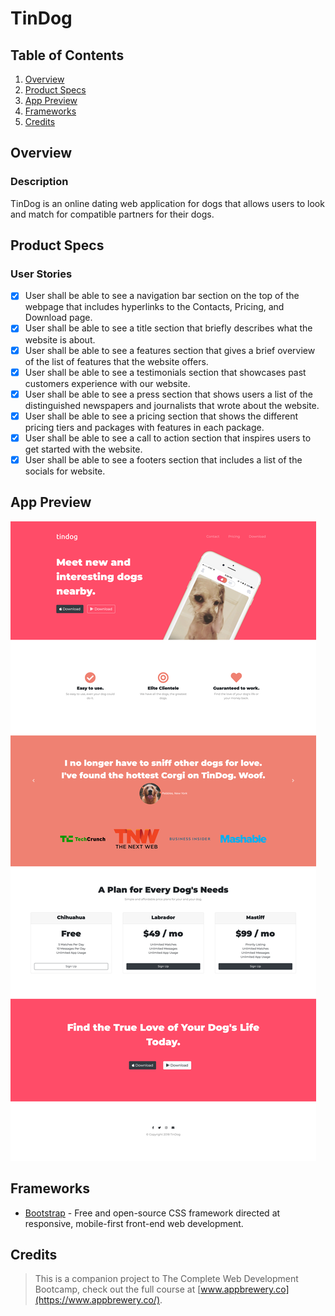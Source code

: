 # TinDog

## Table of Contents

1. [Overview](#Overview)
2. [Product Specs](#Product-Specs)
3. [App Preview](#App-Preview)
4. [Frameworks](#Frameworks)
5. [Credits](#Credits)

## Overview

### Description

TinDog is an online dating web application for dogs that allows users to look and match for compatible partners for their dogs.

## Product Specs

### User Stories

- [x] User shall be able to see a navigation bar section on the top of the webpage that includes hyperlinks to the Contacts, Pricing, and Download page.
- [x] User shall be able to see a title section that briefly describes what the website is about.
- [x] User shall be able to see a features section that gives a brief overview of the list of features that the website offers.
- [x] User shall be able to see a testimonials section that showcases past customers experience with our website.
- [x] User shall be able to see a press section that shows users a list of the distinguished newspapers and journalists that wrote about the website.
- [x] User shall be able to see a pricing section that shows the different pricing tiers and packages with features in each package.
- [x] User shall be able to see a call to action section that inspires users to get started with the website.
- [x] User shall be able to see a footers section that includes a list of the socials for website.

## App Preview

<img src="https://github.com/py415/app-resources/blob/master/web/TinDog/tindog-full-screen.png">

## Frameworks

- [Bootstrap](https://github.com/twbs/bootstrap) - Free and open-source CSS framework directed at responsive, mobile-first front-end web development.

## Credits

> This is a companion project to The Complete Web Development Bootcamp, check out the full course at [www.appbrewery.co](https://www.appbrewery.co/).
